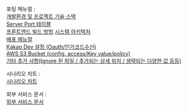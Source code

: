포팅 메뉴얼 :  
[개발환경 및 프로젝트 기술 스택](https://www.notion.so/101129b329e34609bd7b12fb41683bf8?pvs=4)  
[Server Port 테이블](https://www.notion.so/Server-Port-3e30211860ca43fda3ebd5c7325781d9?pvs=4)  
[프론트엔드 빌드 방법](https://www.notion.so/086cb8266e3a40ab97f3172bac7345be?pvs=4) 
[시스템 아키텍처](https://www.notion.so/948b7d60922e46789aeeeff70ecb127b?pvs=4)  
[배포 메뉴얼](https://www.notion.so/81823b0d9494461288f01c3031b3c08d?pvs=4)  
[Kakao Dev 설정 (Oauth/인가코드수신)](https://www.notion.so/Kakao-Dev-Oauth-c46ee5b50c464f608b5f04576a2275d5?pvs=4)  
[AWS S3 Bucket (config, access/Key value/policy)](https://www.notion.so/AWS-S3-Bucket-config-access-Key-value-policy-4ea017cc4b24425aac536cbfd8f43994?pvs=4)  
[기타 추가 사항(Ignore 된 파일 / 추가되는 상세 위치 / 생략되는 다양한 값 등등)](https://www.notion.so/Ignore-c028a4607e1d4d689ed63af7b389127e?pvs=4)

시나리오 차트 :  
[시나리오 차트](https://www.notion.so/414ee54458e349d2a74ecbb53b74aa9f?pvs=4)  

외부 서비스 문서 :  
[외부 서비스 문서](https://www.notion.so/3e0ecc3e857a415a9737552227293951?pvs=4)  
